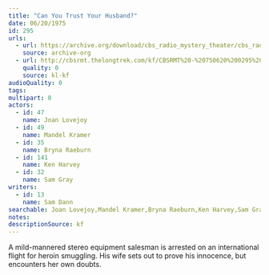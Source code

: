 ```yaml
---
title: "Can You Trust Your Husband?"
date: 06/20/1975
id: 295
urls: 
  - url: https://archive.org/download/cbs_radio_mystery_theater/cbs_radio_mystery_theater-0251-0300.zip/cbs_radio_mystery_theater-0251-0300%2Fcbsrmt_0295_can_you_trust_your_husband.mp3
    source: archive-org
  - url: http://cbsrmt.thelongtrek.com/kf/CBSRMT%20-%20750620%200295%20Can%20You%20Trust%20Your%20Husband_kf.mp3
    quality: 0
    source: kl-kf
audioQuality: 0
tags: 
multipart: 0
actors:  
  - id: 47
    name: Joan Lovejoy  
  - id: 49
    name: Mandel Kramer  
  - id: 35
    name: Bryna Raeburn  
  - id: 141
    name: Ken Harvey  
  - id: 32
    name: Sam Gray
writers:  
  - id: 13
    name: Sam Dann
searchable: Joan Lovejoy,Mandel Kramer,Bryna Raeburn,Ken Harvey,Sam Gray Sam Dann
notes: 
descriptionSource: kf
---
```

A mild-mannered stereo equipment salesman is arrested on an international flight for heroin smuggling. His wife sets out to prove his innocence, but encounters her own doubts.
